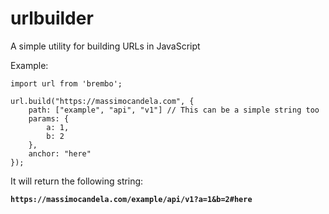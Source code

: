# urlbuilder
A simple utility for building URLs in JavaScript

Example: 
```
import url from 'brembo';
```

```
url.build("https://massimocandela.com", {
    path: ["example", "api", "v1"] // This can be a simple string too
    params: {
        a: 1,
        b: 2
    },
    anchor: "here"
});
```

It will return the following string:

__`https://massimocandela.com/example/api/v1?a=1&b=2#here`__


